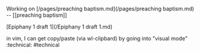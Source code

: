 Working on [/pages/preaching baptism.md](/pages/preaching baptism.md) -- [[preaching baptism]] 

[Epiphany 1 draft 1](/Epiphany 1 draft 1.md)

in vim, I can get copy/paste (via wl-clipbard) by going into "visual mode" :technical: #technical

